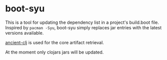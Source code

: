 # boot-syu
This is a tool for updating the dependency list in a project's build.boot file. Inspired by ```pacman -Syu```, boot-syu simply replaces jar entries with the latest versions available. 

[ancient-clj](https://github.com/xsc/ancient-clj) is used for the core artifact retrieval.

At the moment only clojars jars will be updated. 
